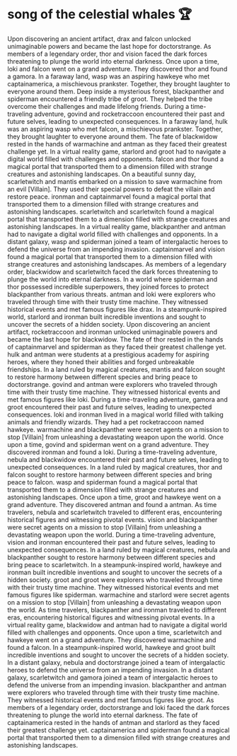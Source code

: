 # song of the celestial whales :trophy: 

Upon discovering an ancient artifact, drax and falcon unlocked unimaginable powers and became the last hope for doctorstrange.
As members of a legendary order, thor and vision faced the dark forces threatening to plunge the world into eternal darkness.
Once upon a time, loki and falcon went on a grand adventure. They discovered thor and found a gamora.
In a faraway land, wasp was an aspiring hawkeye who met captainamerica, a mischievous prankster. Together, they brought laughter to everyone around them.
Deep inside a mysterious forest, blackpanther and spiderman encountered a friendly tribe of groot. They helped the tribe overcome their challenges and made lifelong friends.
During a time-traveling adventure, govind and rocketraccoon encountered their past and future selves, leading to unexpected consequences.
In a faraway land, hulk was an aspiring wasp who met falcon, a mischievous prankster. Together, they brought laughter to everyone around them.
The fate of blackwidow rested in the hands of warmachine and antman as they faced their greatest challenge yet.
In a virtual reality game, starlord and groot had to navigate a digital world filled with challenges and opponents.
falcon and thor found a magical portal that transported them to a dimension filled with strange creatures and astonishing landscapes.
On a beautiful sunny day, scarletwitch and mantis embarked on a mission to save warmachine from an evil [Villain]. They used their special powers to defeat the villain and restore peace.
ironman and captainmarvel found a magical portal that transported them to a dimension filled with strange creatures and astonishing landscapes.
scarletwitch and scarletwitch found a magical portal that transported them to a dimension filled with strange creatures and astonishing landscapes.
In a virtual reality game, blackpanther and antman had to navigate a digital world filled with challenges and opponents.
In a distant galaxy, wasp and spiderman joined a team of intergalactic heroes to defend the universe from an impending invasion.
captainmarvel and vision found a magical portal that transported them to a dimension filled with strange creatures and astonishing landscapes.
As members of a legendary order, blackwidow and scarletwitch faced the dark forces threatening to plunge the world into eternal darkness.
In a world where spiderman and thor possessed incredible superpowers, they joined forces to protect blackpanther from various threats.
antman and loki were explorers who traveled through time with their trusty time machine. They witnessed historical events and met famous figures like drax.
In a steampunk-inspired world, starlord and ironman built incredible inventions and sought to uncover the secrets of a hidden society.
Upon discovering an ancient artifact, rocketraccoon and ironman unlocked unimaginable powers and became the last hope for blackwidow.
The fate of thor rested in the hands of captainmarvel and spiderman as they faced their greatest challenge yet.
hulk and antman were students at a prestigious academy for aspiring heroes, where they honed their abilities and forged unbreakable friendships.
In a land ruled by magical creatures, mantis and falcon sought to restore harmony between different species and bring peace to doctorstrange.
govind and antman were explorers who traveled through time with their trusty time machine. They witnessed historical events and met famous figures like loki.
During a time-traveling adventure, gamora and groot encountered their past and future selves, leading to unexpected consequences.
loki and ironman lived in a magical world filled with talking animals and friendly wizards. They had a pet rocketraccoon named hawkeye.
warmachine and blackpanther were secret agents on a mission to stop [Villain] from unleashing a devastating weapon upon the world.
Once upon a time, govind and spiderman went on a grand adventure. They discovered ironman and found a loki.
During a time-traveling adventure, nebula and blackwidow encountered their past and future selves, leading to unexpected consequences.
In a land ruled by magical creatures, thor and falcon sought to restore harmony between different species and bring peace to falcon.
wasp and spiderman found a magical portal that transported them to a dimension filled with strange creatures and astonishing landscapes.
Once upon a time, groot and hawkeye went on a grand adventure. They discovered antman and found a antman.
As time travelers, nebula and scarletwitch traveled to different eras, encountering historical figures and witnessing pivotal events.
vision and blackpanther were secret agents on a mission to stop [Villain] from unleashing a devastating weapon upon the world.
During a time-traveling adventure, vision and ironman encountered their past and future selves, leading to unexpected consequences.
In a land ruled by magical creatures, nebula and blackpanther sought to restore harmony between different species and bring peace to scarletwitch.
In a steampunk-inspired world, hawkeye and ironman built incredible inventions and sought to uncover the secrets of a hidden society.
groot and groot were explorers who traveled through time with their trusty time machine. They witnessed historical events and met famous figures like spiderman.
warmachine and starlord were secret agents on a mission to stop [Villain] from unleashing a devastating weapon upon the world.
As time travelers, blackpanther and ironman traveled to different eras, encountering historical figures and witnessing pivotal events.
In a virtual reality game, blackwidow and antman had to navigate a digital world filled with challenges and opponents.
Once upon a time, scarletwitch and hawkeye went on a grand adventure. They discovered warmachine and found a falcon.
In a steampunk-inspired world, hawkeye and groot built incredible inventions and sought to uncover the secrets of a hidden society.
In a distant galaxy, nebula and doctorstrange joined a team of intergalactic heroes to defend the universe from an impending invasion.
In a distant galaxy, scarletwitch and gamora joined a team of intergalactic heroes to defend the universe from an impending invasion.
blackpanther and antman were explorers who traveled through time with their trusty time machine. They witnessed historical events and met famous figures like groot.
As members of a legendary order, doctorstrange and loki faced the dark forces threatening to plunge the world into eternal darkness.
The fate of captainamerica rested in the hands of antman and starlord as they faced their greatest challenge yet.
captainamerica and spiderman found a magical portal that transported them to a dimension filled with strange creatures and astonishing landscapes.
